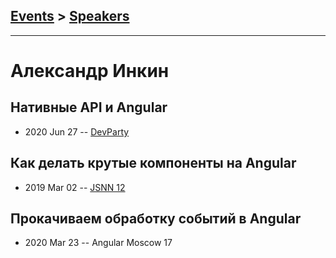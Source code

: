 ## [Events](../README.md) > [Speakers](../speakers.md)
---

# Александр Инкин

## Нативные API и Angular
- 2020 Jun 27 -- [DevParty](https://www.youtube.com/watch?v=G4qftFVsJj8)    
## Как делать крутые компоненты на Angular
- 2019 Mar 02 -- [JSNN 12](https://www.youtube.com/watch?v=7MFW2A-3HG0)    
## Прокачиваем обработку событий в Angular
- 2020 Mar 23 -- Angular Moscow 17    

